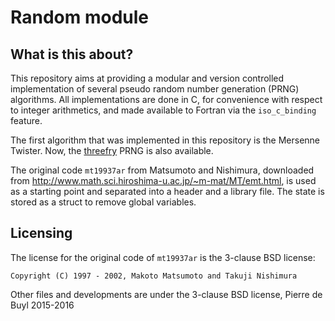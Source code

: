 # Random module

## What is this about?

This repository aims at providing a modular and version controlled implementation of several
pseudo random number generation (PRNG) algorithms. All implementations are done in C, for
convenience with respect to integer arithmetics, and made available to Fortran via the
`iso_c_binding` feature.

The first algorithm that was implemented in this repository is the Mersenne Twister. Now,
the [threefry](http://www.deshawresearch.com/resources_random123.html) PRNG is also
available.

The original code `mt19937ar` from Matsumoto and Nishimura, downloaded from
http://www.math.sci.hiroshima-u.ac.jp/~m-mat/MT/emt.html, is used as a starting point and
separated into a header and a library file. The state is stored as a struct to remove global
variables.

## Licensing

The license for the original code of `mt19937ar` is the 3-clause BSD license:

    Copyright (C) 1997 - 2002, Makoto Matsumoto and Takuji Nishimura

Other files and developments are under the 3-clause BSD license, Pierre de Buyl 2015-2016

